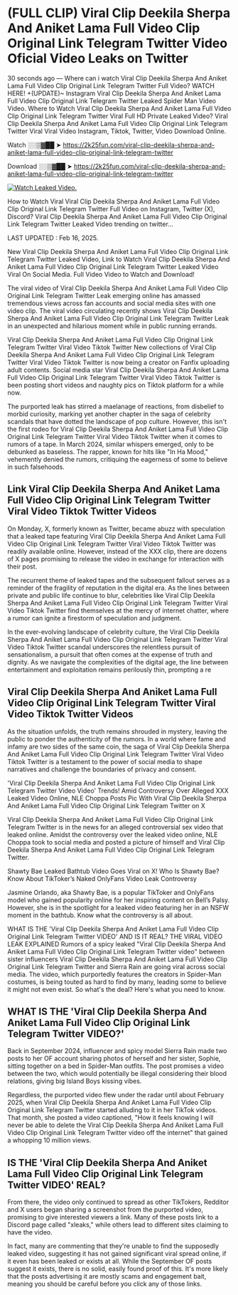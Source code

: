 # (FULL CLIP) Viral Clip Deekila Sherpa And Aniket Lama Full Video Clip Original Link Telegram Twitter Video Oficial Video Leaks on Twitter

30 seconds ago — Where can i watch Viral Clip Deekila Sherpa And Aniket Lama Full Video Clip Original Link Telegram Twitter Full Video? WATCH HERE! +(UPDATE)~ Instagram Viral Clip Deekila Sherpa And Aniket Lama Full Video Clip Original Link Telegram Twitter Leaked Spider Man Video Video. Where to Watch Viral Clip Deekila Sherpa And Aniket Lama Full Video Clip Original Link Telegram Twitter Viral Full HD Private Leaked Video? Viral Clip Deekila Sherpa And Aniket Lama Full Video Clip Original Link Telegram Twitter Viral Viral Video Instagram, Tiktok, Twitter, Video Download Online.

Watch ░░▒▓██ ➤ https://2k25fun.com/viral-clip-deekila-sherpa-and-aniket-lama-full-video-clip-original-link-telegram-twitter

Download ░░▒▓██ ➤ https://2k25fun.com/viral-clip-deekila-sherpa-and-aniket-lama-full-video-clip-original-link-telegram-twitter

[![Watch Leaked Video.](https://miro.medium.com/v2/resize:fit:828/format:webp/1*cilzJN44JGOrTw9NJCrNHA.gif "Watch Leaked Video")](https://2k25fun.com/viral-clip-deekila-sherpa-and-aniket-lama-full-video-clip-original-link-telegram-twitter)

How to Watch Viral Viral Clip Deekila Sherpa And Aniket Lama Full Video Clip Original Link Telegram Twitter Full Video on Instagram, Twitter (X), Discord? Viral Clip Deekila Sherpa And Aniket Lama Full Video Clip Original Link Telegram Twitter Leaked Video trending on twitter...

LAST UPDATED : Feb 16, 2025.

New Viral Clip Deekila Sherpa And Aniket Lama Full Video Clip Original Link Telegram Twitter Leaked Video, Link to Watch Viral Clip Deekila Sherpa And Aniket Lama Full Video Clip Original Link Telegram Twitter Leaked Video Viral On Social Media. Full Video Video to Watch and Download!

The viral video of Viral Clip Deekila Sherpa And Aniket Lama Full Video Clip Original Link Telegram Twitter Leak emerging online has amassed tremendous views across fan accounts and social media sites with one video clip. The viral video circulating recently shows Viral Clip Deekila Sherpa And Aniket Lama Full Video Clip Original Link Telegram Twitter Leak in an unexpected and hilarious moment while in public running errands.

Viral Clip Deekila Sherpa And Aniket Lama Full Video Clip Original Link Telegram Twitter Viral Video Tiktok Twitter New collections of Viral Clip Deekila Sherpa And Aniket Lama Full Video Clip Original Link Telegram Twitter Viral Video Tiktok Twitter is now being a creator on Fanfix uploading adult contents. Social media star Viral Clip Deekila Sherpa And Aniket Lama Full Video Clip Original Link Telegram Twitter Viral Video Tiktok Twitter is been posting short videos and naughty pics on Tiktok platform for a while now.

The purported leak has stirred a maelanage of reactions, from disbelief to morbid curiosity, marking yet another chapter in the saga of celebrity scandals that have dotted the landscape of pop culture. However, this isn't the first rodeo for Viral Clip Deekila Sherpa And Aniket Lama Full Video Clip Original Link Telegram Twitter Viral Video Tiktok Twitter when it comes to rumors of a tape. In March 2024, similar whispers emerged, only to be debunked as baseless. The rapper, known for hits like "In Ha Mood," vehemently denied the rumors, critiquing the eagerness of some to believe in such falsehoods.

## Link Viral Clip Deekila Sherpa And Aniket Lama Full Video Clip Original Link Telegram Twitter Viral Video Tiktok Twitter Videos

On Monday, X, formerly known as Twitter, became abuzz with speculation that a leaked tape featuring Viral Clip Deekila Sherpa And Aniket Lama Full Video Clip Original Link Telegram Twitter Viral Video Tiktok Twitter was readily available online. However, instead of the XXX clip, there are dozens of X pages promising to release the video in exchange for interaction with their post.

The recurrent theme of leaked tapes and the subsequent fallout serves as a reminder of the fragility of reputation in the digital era. As the lines between private and public life continue to blur, celebrities like Viral Clip Deekila Sherpa And Aniket Lama Full Video Clip Original Link Telegram Twitter Viral Video Tiktok Twitter find themselves at the mercy of internet chatter, where a rumor can ignite a firestorm of speculation and judgment.

In the ever-evolving landscape of celebrity culture, the Viral Clip Deekila Sherpa And Aniket Lama Full Video Clip Original Link Telegram Twitter Viral Video Tiktok Twitter scandal underscores the relentless pursuit of sensationalism, a pursuit that often comes at the expense of truth and dignity. As we navigate the complexities of the digital age, the line between entertainment and exploitation remains perilously thin, prompting a re

##  Viral Clip Deekila Sherpa And Aniket Lama Full Video Clip Original Link Telegram Twitter Viral Video Tiktok Twitter Videos

As the situation unfolds, the truth remains shrouded in mystery, leaving the public to ponder the authenticity of the rumors. In a world where fame and infamy are two sides of the same coin, the saga of Viral Clip Deekila Sherpa And Aniket Lama Full Video Clip Original Link Telegram Twitter Viral Video Tiktok Twitter is a testament to the power of social media to shape narratives and challenge the boundaries of privacy and consent.

'Viral Clip Deekila Sherpa And Aniket Lama Full Video Clip Original Link Telegram Twitter Video Video' Trends! Amid Controversy Over Alleged XXX Leaked Video Online, NLE Choppa Posts Pic With Viral Clip Deekila Sherpa And Aniket Lama Full Video Clip Original Link Telegram Twitter on X

Viral Clip Deekila Sherpa And Aniket Lama Full Video Clip Original Link Telegram Twitter is in the news for an alleged controversial sex video that leaked online. Amidst the controversy over the leaked video online, NLE Choppa took to social media and posted a picture of himself and Viral Clip Deekila Sherpa And Aniket Lama Full Video Clip Original Link Telegram Twitter.

Shawty Bae Leaked Bathtub Video Goes Viral on X! Who Is Shawty Bae? Know About TikToker’s Naked OnlyFans Video Leak Controversy

Jasmine Orlando, aka Shawty Bae, is a popular TikToker and OnlyFans model who gained popularity online for her inspiring content on Bell’s Palsy. However, she is in the spotlight for a leaked video featuring her in an NSFW moment in the bathtub. Know what the controversy is all about.

WHAT IS THE 'Viral Clip Deekila Sherpa And Aniket Lama Full Video Clip Original Link Telegram Twitter VIDEO' AND IS IT REAL? THE VIRAL VIDEO LEAK EXPLAINED Rumors of a spicy leaked "Viral Clip Deekila Sherpa And Aniket Lama Full Video Clip Original Link Telegram Twitter video" between sister influencers Viral Clip Deekila Sherpa And Aniket Lama Full Video Clip Original Link Telegram Twitter and Sierra Rain are going viral across social media. The video, which purportedly features the creators in Spider-Man costumes, is being touted as hard to find by many, leading some to believe it might not even exist. So what's the deal? Here's what you need to know.

## WHAT IS THE 'Viral Clip Deekila Sherpa And Aniket Lama Full Video Clip Original Link Telegram Twitter VIDEO?'

Back in September 2024, influencer and spicy model Sierra Rain made two posts to her OF account sharing photos of herself and her sister, Sophie, sitting together on a bed in Spider-Man outfits. The post promises a video between the two, which would potentially be illegal considering their blood relations, giving big Island Boys kissing vibes.

Regardless, the purported video flew under the radar until about February 2025, when Viral Clip Deekila Sherpa And Aniket Lama Full Video Clip Original Link Telegram Twitter started alluding to it in her TikTok videos. That month, she posted a video captioned, "How it feels knowing I will never be able to delete the Viral Clip Deekila Sherpa And Aniket Lama Full Video Clip Original Link Telegram Twitter video off the internet" that gained a whopping 10 million views.

## IS THE 'Viral Clip Deekila Sherpa And Aniket Lama Full Video Clip Original Link Telegram Twitter VIDEO' REAL?

From there, the video only continued to spread as other TikTokers, Redditor and X users began sharing a screenshot from the purported video, promising to give interested viewers a link. Many of these posts link to a Discord page called "xleaks," while others lead to different sites claiming to have the video.

In fact, many are commenting that they're unable to find the supposedly leaked video, suggesting it has not gained significant viral spread online, if it even has been leaked or exists at all. While the September OF posts suggest it exists, there is no solid, easily found proof of this. It's more likely that the posts advertising it are mostly scams and engagement bait, meaning you should be careful before you click any of those links.